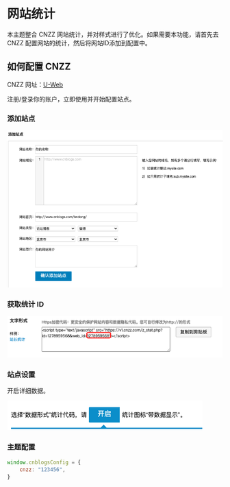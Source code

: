 # 网站统计

本主题整合 CNZZ 网站统计，并对样式进行了优化。如果需要本功能，请首先去 CNZZ 配置网站的统计，然后将网站ID添加到配置中。

## 如何配置 CNZZ

CNZZ 网址：[U-Web](https://web.umeng.com/)

注册/登录你的账户，立即使用并开始配置站点。

### 添加站点

![statistical_01](../../Images/statistical_01.png)

### 获取统计 ID

![statistical_02](../../Images/statistical_03.png)

### 站点设置

开启详细数据。

![statistical_02](../../Images/statistical_02.png)

### 主题配置

```javascript
window.cnblogsConfig = {
    cnzz: "123456",
}
```